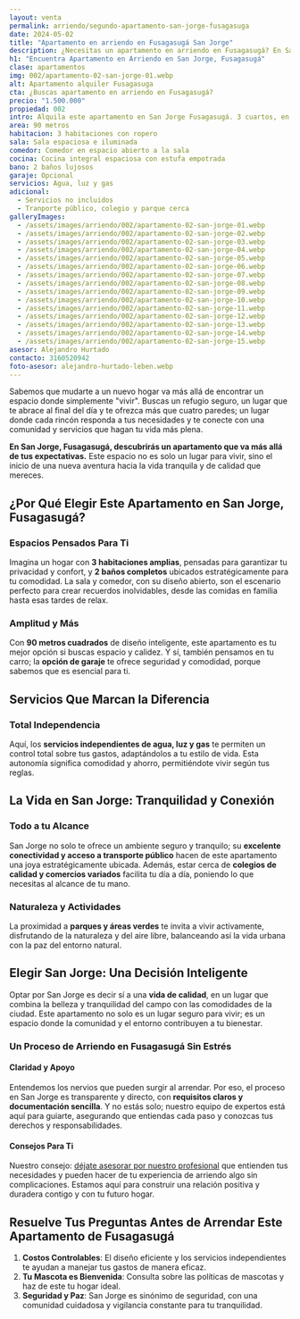 ```yaml
---
layout: venta
permalink: arriendo/segundo-apartamento-san-jorge-fusagasuga
date: 2024-05-02
title: "Apartamento en arriendo en Fusagasugá San Jorge"
description: ¿Necesitas un apartamento en arriendo en Fusagasugá? En San Jorge te ofrecen apartamento con espacio, comodidad y todos los servicios | LEBEN
h1: "Encuentra Apartamento en Arriendo en San Jorge, Fusagasugá"
clase: apartamentos
img: 002/apartamento-02-san-jorge-01.webp
alt: Apartamento alquiler Fusagasuga
cta: ¿Buscas apartamento en arriendo en Fusagasugá?
precio: "1.500.000"
propiedad: 002
intro: Alquila este apartamento en San Jorge Fusagasugá. 3 cuartos, en una zona tranquila y con servicios independientes
area: 90 metros
habitacion: 3 habitaciones con ropero
sala: Sala espaciosa e iluminada
comedor: Comedor en espacio abierto a la sala
cocina: Cocina integral espaciosa con estufa empotrada
bano: 2 baños lujosos
garaje: Opcional
servicios: Agua, luz y gas
adicional:
  - Servicios no incluidos
  - Tranporte público, colegio y parque cerca
galleryImages:
  - /assets/images/arriendo/002/apartamento-02-san-jorge-01.webp
  - /assets/images/arriendo/002/apartamento-02-san-jorge-02.webp
  - /assets/images/arriendo/002/apartamento-02-san-jorge-03.webp
  - /assets/images/arriendo/002/apartamento-02-san-jorge-04.webp
  - /assets/images/arriendo/002/apartamento-02-san-jorge-05.webp
  - /assets/images/arriendo/002/apartamento-02-san-jorge-06.webp
  - /assets/images/arriendo/002/apartamento-02-san-jorge-07.webp
  - /assets/images/arriendo/002/apartamento-02-san-jorge-08.webp
  - /assets/images/arriendo/002/apartamento-02-san-jorge-09.webp
  - /assets/images/arriendo/002/apartamento-02-san-jorge-10.webp
  - /assets/images/arriendo/002/apartamento-02-san-jorge-11.webp
  - /assets/images/arriendo/002/apartamento-02-san-jorge-12.webp
  - /assets/images/arriendo/002/apartamento-02-san-jorge-13.webp
  - /assets/images/arriendo/002/apartamento-02-san-jorge-14.webp
  - /assets/images/arriendo/002/apartamento-02-san-jorge-15.webp
asesor: Alejandro Hurtado
contacto: 3160520942
foto-asesor: alejandro-hurtado-leben.webp
---
```

Sabemos que mudarte a un nuevo hogar va más allá de encontrar un espacio donde simplemente "vivir". Buscas un refugio seguro, un lugar que te abrace al final del día y te ofrezca más que cuatro paredes; un lugar donde cada rincón responda a tus necesidades y te conecte con una comunidad y servicios que hagan tu vida más plena.

**En San Jorge, Fusagasugá, descubrirás un apartamento que va más allá de tus expectativas.** Este espacio no es solo un lugar para vivir, sino el inicio de una nueva aventura hacia la vida tranquila y de calidad que mereces. 

## ¿Por Qué Elegir Este Apartamento en San Jorge, Fusagasugá?

### Espacios Pensados Para Ti

Imagina un hogar con **3 habitaciones amplias**, pensadas para garantizar tu privacidad y confort, y **2 baños completos** ubicados estratégicamente para tu comodidad. La sala y comedor, con su diseño abierto, son el escenario perfecto para crear recuerdos inolvidables, desde las comidas en familia hasta esas tardes de relax.

### Amplitud y Más

Con **90 metros cuadrados** de diseño inteligente, este apartamento es tu mejor opción si buscas espacio y calidez. Y sí, también pensamos en tu carro; la **opción de garaje** te ofrece seguridad y comodidad, porque sabemos que es esencial para ti.

## Servicios Que Marcan la Diferencia

### Total Independencia

Aquí, los **servicios independientes de agua, luz y gas** te permiten un control total sobre tus gastos, adaptándolos a tu estilo de vida. Esta autonomía significa comodidad y ahorro, permitiéndote vivir según tus reglas.

## La Vida en San Jorge: Tranquilidad y Conexión

### Todo a tu Alcance

San Jorge no solo te ofrece un ambiente seguro y tranquilo; su **excelente conectividad y acceso a transporte público** hacen de este apartamento una joya estratégicamente ubicada. Además, estar cerca de **colegios de calidad y comercios variados** facilita tu día a día, poniendo lo que necesitas al alcance de tu mano.

### Naturaleza y Actividades

La proximidad a **parques y áreas verdes** te invita a vivir activamente, disfrutando de la naturaleza y del aire libre, balanceando así la vida urbana con la paz del entorno natural.

## Elegir San Jorge: Una Decisión Inteligente

Optar por San Jorge es decir sí a una **vida de calidad**, en un lugar que combina la belleza y tranquilidad del campo con las comodidades de la ciudad. Este apartamento no solo es un lugar seguro para vivir; es un espacio donde la comunidad y el entorno contribuyen a tu bienestar.

### Un Proceso de Arriendo en Fusagasugá Sin Estrés

#### Claridad y Apoyo

Entendemos los nervios que pueden surgir al arrendar. Por eso, el proceso en San Jorge es transparente y directo, con **requisitos claros y documentación sencilla**. Y no estás solo; nuestro equipo de expertos está aquí para guiarte, asegurando que entiendas cada paso y conozcas tus derechos y responsabilidades.

#### Consejos Para Ti

Nuestro consejo: [déjate asesorar por nuestro profesional](#asesor) que entienden tus necesidades y pueden hacer de tu experiencia de arriendo algo sin complicaciones. Estamos aquí para construir una relación positiva y duradera contigo y con tu futuro hogar.

## Resuelve Tus Preguntas Antes de Arrendar Este Apartamento de Fusagasugá

1. **Costos Controlables**: El diseño eficiente y los servicios independientes te ayudan a manejar tus gastos de manera eficaz.
2. **Tu Mascota es Bienvenida**: Consulta sobre las políticas de mascotas y haz de este tu hogar ideal.
3. **Seguridad y Paz**: San Jorge es sinónimo de seguridad, con una comunidad cuidadosa y vigilancia constante para tu tranquilidad.
